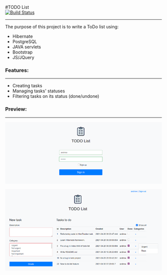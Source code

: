 #TODO List  
[![Build Status](https://travis-ci.org/amasterenko/job4j_todolist.svg?branch=master)](https://travis-ci.org/amasterenko/job4j_todolist)  
____ 

The purpose of this project is to write a ToDo list using:  
- Hibernate  
- PostgreSQL  
- JAVA servlets  
- Bootstrap    
- JS/JQuery

### Features:  
____  
- Creating tasks  
- Managing tasks' statuses  
- Filtering tasks on its status (done/undone)  

### Preview:  
____  

![ScreenShot](images/signin.png)  

![ScreenShot](images/main.png)  